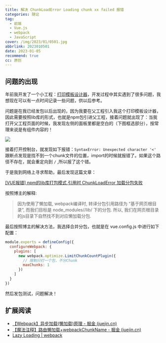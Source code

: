 ```yaml
---
title: 解决 ChunkLoadError Loading chunk xx failed 报错
categories: 随记
tag:
  - 前端
  - Vue.js
  - webpack
  - JavaScript
cover: /img/2023/01/0501.jpg
abbrlink: 2023010501
date: 2023-01-05
recommend: true
cc: 原创
---
```


## 问题的出现

年前我开发了一个小工程：[打印模板设计器](https://royians.github.io/print-template-designer/)，开发过程中其实遇到了很多问题，我想现在可以有一点时间记录一些问题，供以后参考。

问题是在我已经发包以后出现的，因为我要在父工程引入我这个打印模板设计器，因此需要按照lib库的形式，也就是npm包引进父工程，接着问题就出现了：当我打开父工程页面的时候，我发现左侧的面板里都是空白的（下图框选部分），按常理来说是有组件内容的！

![](https://royians.notion.site/image/https%3A%2F%2Fs3-us-west-2.amazonaws.com%2Fsecure.notion-static.com%2Fee72a089-c654-40e5-b38b-f1ecb8325b2c%2FUntitled.png?id=0867e9f5-9ba2-4a4b-8249-7e9121a37701&table=block&spaceId=b25f0245-21a9-49f6-af5a-33c2f791d93e&width=2000&userId=&cache=v2)

接着打开控制台，就发现如下报错：`SyntaxError: Unexpected character '<'` 跟断点发现是找不到一个chunk文件的位置，import的时候就报错了。如果这个路径不存在，就会重定向到 `/` ,所以报了这个错。

于是我到网络上寻求帮助，最后发现这篇文章：

[[VUE报错] npm的lib库打包模式,引用时 ChunkLoadError 加载分包失败](https://www.jianshu.com/p/8a4d627e4bec)

按照博主的解释:

> 因为使用了懒加载, webpack编译时, 转译分包引用路径为 “基于网页根目录”, 而我们目标是 node_modules/<projectName>/lib/ 下的分包.
> 所以, 我们在网页根目录的js目录下自然找不到对应懒加载分包.

最后按照博主的解决方法，我选择合并分包，也就是在 vue.config.js 中进行如下配置：

```javascript
module.exports = defineConfig({
  configureWebpack: {
    plugins: [
      new webpack.optimize.LimitChunkCountPlugin({
        // 限制只打一个包，不分Chunk
        maxChunks: 1
      })
    ]
  }
})
```

然后发包测试，问题解决！

## 扩展阅读

- [【Webpack】异步加载(懒加载)原理 - 掘金 (juejin.cn)](https://juejin.cn/post/7152516872330543141)
- [【魔法注释】路由懒加载+webpackChunkName - 掘金 (juejin.cn)](https://juejin.cn/post/7016890750193369101)
- [Lazy Loading | webpack](https://webpack.js.org/guides/lazy-loading/)
